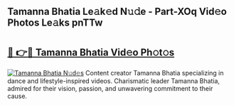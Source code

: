 ## Tamanna Bhatia Le𝚊k𝚎d N𝚞𝚍e - Part-XOq Vid𝚎o Photos Le𝚊ks pnTTw

# <h2><a href="http://fbg2hvm.evod.top/?m=Tamanna+Bhatia">🔗 👉🔴 Tamanna Bhatia Vid𝚎o Ph𝚘t𝚘s</a></h2>

[![Tamanna Bhatia N𝚞d𝚎s](https://i.imgur.com/8V9OHl7.gif)](http://fbg2hvm.evod.top/?m=Tamanna+Bhatia)
Content creator Tamanna Bhatia specializing in dance and lifestyle-inspired videos. Charismatic leader Tamanna Bhatia, admired for their vision, passion, and unwavering commitment to their cause. 
